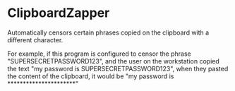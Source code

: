 # ClipboardZapper
Automatically censors certain phrases copied on the clipboard with a different character.
                                                                 
For example, if this program is configured to censor the phrase "SUPERSECRETPASSWORD123", and the user on the workstation copied the text "my password is SUPERSECRETPASSWORD123", when they pasted the content of the clipboard, it would be "my password is **********************"
